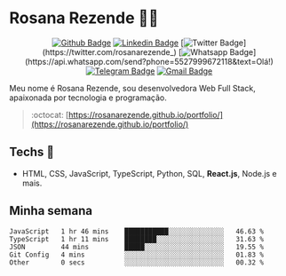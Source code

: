 # Rosana Rezende :woman_technologist:

<div align="center">
  
[![Github Badge](https://img.shields.io/badge/-Github-000?style=flat-square&logo=Github&logoColor=white&link=https://github.com/rosanarezende)](https://github.com/rosanarezende)
[![Linkedin Badge](https://img.shields.io/badge/-LinkedIn-blue?style=flat-square&logo=Linkedin&logoColor=white&link=https://www.linkedin.com/in/rosanarezende/)](https://www.linkedin.com/in/rosanarezende/)
[![Twitter Badge](https://img.shields.io/badge/-Twitter-1ca0f1?style=flat-square&labelColor=1ca0f1&logo=twitter&logoColor=white&link=https://twitter.com/rosanarezende_)](https://twitter.com/rosanarezende_)
[![Whatsapp Badge](https://img.shields.io/badge/-Whatsapp-4CA143?style=flat-square&labelColor=4CA143&logo=whatsapp&logoColor=white&link=https://api.whatsapp.com/send?phone=5527999672118&text=Olá!)](https://api.whatsapp.com/send?phone=5527999672118&text=Olá!)
[![Telegram Badge](https://img.shields.io/badge/-Telegram-1ca0f1?style=flat-square&labelColor=1ca0f1&logo=telegram&logoColor=white&link=https://t.me/rosanarezende)](https://t.me/rosanarezende)
[![Gmail Badge](https://img.shields.io/badge/-Gmail-c14438?style=flat-square&logo=Gmail&logoColor=white&link=mailto:rosanarezende.com@gmail.com)](mailto:rosanarezende.com@gmail.com)

</div>

Meu nome é Rosana Rezende, sou desenvolvedora Web Full Stack, apaixonada por tecnologia e programação.

> :octocat: [https://rosanarezende.github.io/portfolio/](https://rosanarezende.github.io/portfolio/)

## Techs :blue_heart: 

- HTML, CSS, JavaScript, TypeScript, Python, SQL, **React.js**, Node.js e mais.

## Minha semana

<!--START_SECTION:waka-->
```text
JavaScript   1 hr 46 mins    ███████████░░░░░░░░░░░░░░   46.63 % 
TypeScript   1 hr 11 mins    ████████░░░░░░░░░░░░░░░░░   31.63 % 
JSON         44 mins         █████░░░░░░░░░░░░░░░░░░░░   19.55 % 
Git Config   4 mins          ░░░░░░░░░░░░░░░░░░░░░░░░░   01.83 % 
Other        0 secs          ░░░░░░░░░░░░░░░░░░░░░░░░░   00.32 %
```
<!--END_SECTION:waka-->


<!--
**rosanarezende/rosanarezende** is a ✨ _special_ ✨ repository because its `README.md` (this file) appears on your GitHub profile.

Here are some ideas to get you started:

- 🔭 I’m currently working on ...
- 🌱 I’m currently learning ...
- 👯 I’m looking to collaborate on ...
- 🤔 I’m looking for help with ...
- 💬 Ask me about ...
- 📫 How to reach me: ...
- 😄 Pronouns: ...
- ⚡ Fun fact: ...
-->
